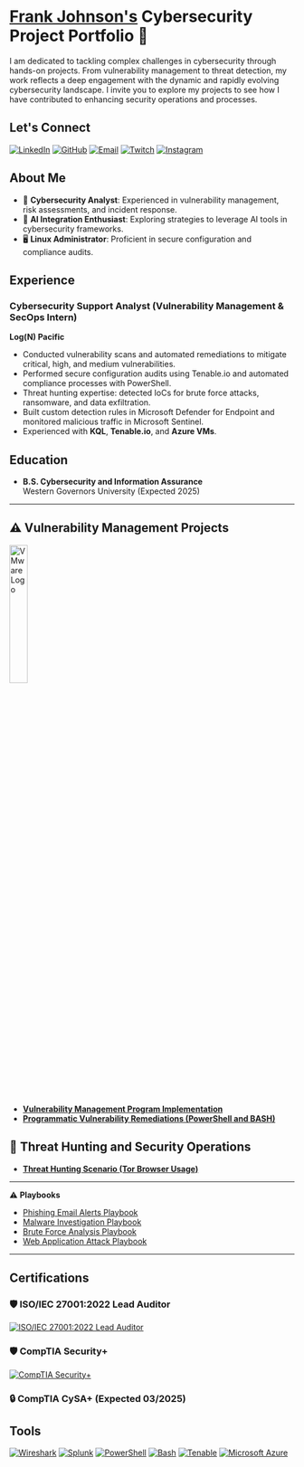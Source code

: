 # <a href="https://www.linkedin.com/in/security101/">Frank Johnson's</a> Cybersecurity Project Portfolio 🔐

I am dedicated to tackling complex challenges in cybersecurity through hands-on projects. From vulnerability management to threat detection, my work reflects a deep engagement with the dynamic and rapidly evolving cybersecurity landscape. I invite you to explore my projects to see how I have contributed to enhancing security operations and processes.

## Let's Connect

[![LinkedIn](https://img.shields.io/badge/LinkedIn-Connect-blue?logo=linkedin)](https://www.linkedin.com/in/cybersecurity101) [![GitHub](https://img.shields.io/badge/GitHub-FrankJohnson--cyber-lightgrey?logo=github)](https://github.com/FrankJohnson-cyber) [![Email](https://img.shields.io/badge/Email-FRANKJSEC%40gmail.com-red?logo=gmail)](mailto:FRANKJSEC@gmail.com) [![Twitch](https://img.shields.io/badge/Twitch-Follow-purple?logo=twitch)](https://www.twitch.tv/chesscoachnet) [![Instagram](https://img.shields.io/badge/Instagram-Follow-purple?logo=instagram)](https://www.instagram.com/chesscoachnet)

## About Me

- 🔐 **Cybersecurity Analyst**: Experienced in vulnerability management, risk assessments, and incident response.
- 🤖 **AI Integration Enthusiast**: Exploring strategies to leverage AI tools in cybersecurity frameworks.
- 🖥️ **Linux Administrator**: Proficient in secure configuration and compliance audits.

## Experience

### Cybersecurity Support Analyst (Vulnerability Management & SecOps Intern)  
**Log(N) Pacific**  
- Conducted vulnerability scans and automated remediations to mitigate critical, high, and medium vulnerabilities.  
- Performed secure configuration audits using Tenable.io and automated compliance processes with PowerShell.  
- Threat hunting expertise: detected IoCs for brute force attacks, ransomware, and data exfiltration.  
- Built custom detection rules in Microsoft Defender for Endpoint and monitored malicious traffic in Microsoft Sentinel.  
- Experienced with **KQL**, **Tenable.io**, and **Azure VMs**.  

## Education

- **B.S. Cybersecurity and Information Assurance**  
  Western Governors University (Expected 2025)

<hr/>

## ⚠️ Vulnerability Management Projects

<img src="https://www.x-od.com/wp-content/uploads/2023/10/VM-VRT-WHT.png" alt="VMware Logo" width="25%" style="pointer-events: none;">

- **[Vulnerability Management Program Implementation](https://github.com/frankjohnson-cyber/vulnerability-management-program-implementation)**
- **[Programmatic Vulnerability Remediations (PowerShell and BASH)](https://github.com/frankjohnson-cyber/programmatic-vulnerability-remediations)**

## 🚨 Threat Hunting and Security Operations

- **[Threat Hunting Scenario (Tor Browser Usage)](https://github.com/FrankJohnson-cyber/threat-hunting-tor2)**

<hr/>

⚠️ **Playbooks**

- [Phishing Email Alerts Playbook](https://github.com/FrankJohnson-cyber/Phishing-Email-Alert-Playbook)
- [Malware Investigation Playbook](https://github.com/FrankJohnson-cyber/Malware-Investigation)
- [Brute Force Analysis Playbook](https://github.com/FrankJohnson-cyber/Brute-Force-Analysis)
- [Web Application Attack Playbook](https://github.com/FrankJohnson-cyber/Web-Application-Attack)

<hr/>

## Certifications

### 🛡️ ISO/IEC 27001:2022 Lead Auditor  
[![ISO/IEC 27001:2022 Lead Auditor](https://img.shields.io/badge/Certification-ISO%2FIEC%2027001%3A2022%20Lead%20Auditor-blue)](https://www.credly.com/badges/4045c671-c708-4602-91ce-10cbbcf04a33/public_url)
### 🛡️ CompTIA Security+
[![CompTIA Security+](https://img.shields.io/badge/Certification-Security%2B-blue)](https://www.credly.com/badges/eb668a6e-07f8-4401-b7dd-256d0649fab8/public_url)
### 🔒 CompTIA CySA+ (Expected 03/2025)

## Tools

[![Wireshark](https://img.shields.io/badge/-Wireshark-1679A1?logo=wireshark&logoColor=white&style=flat)](https://www.wireshark.org/) [![Splunk](https://img.shields.io/badge/-Splunk-000000?logo=splunk&logoColor=white&style=flat)](https://www.splunk.com/) [![PowerShell](https://img.shields.io/badge/-PowerShell-5391FE?logo=powershell&logoColor=white&style=flat)](https://learn.microsoft.com/en-us/powershell/) [![Bash](https://img.shields.io/badge/-Bash-4EAA25?logo=gnu-bash&logoColor=white&style=flat)](https://www.gnu.org/software/bash/) [![Tenable](https://img.shields.io/badge/-Tenable-0082FC?logo=tenable&logoColor=white&style=flat)](https://www.tenable.com/) [![Microsoft Azure](https://img.shields.io/badge/-Azure-0078D4?logo=microsoftazure&logoColor=white&style=flat)](https://azure.microsoft.com/en-us/)
